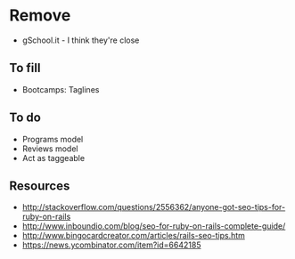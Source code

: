 # Remove
- gSchool.it - I think they're close


## To fill
 - Bootcamps: Taglines

## To do
- Programs model
- Reviews model
- Act as taggeable

## Resources

- http://stackoverflow.com/questions/2556362/anyone-got-seo-tips-for-ruby-on-rails
- http://www.inboundio.com/blog/seo-for-ruby-on-rails-complete-guide/
- http://www.bingocardcreator.com/articles/rails-seo-tips.htm
- https://news.ycombinator.com/item?id=6642185